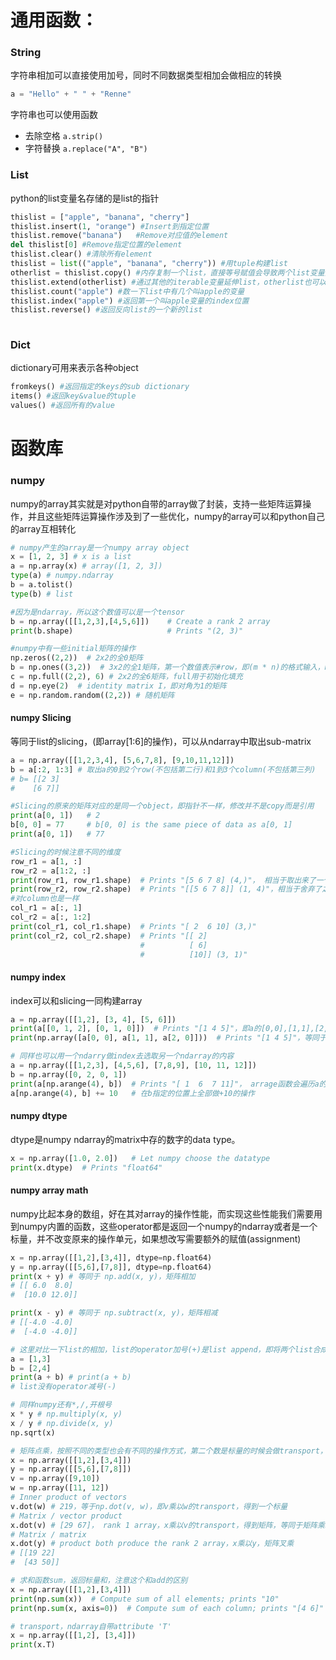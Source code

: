 # 通用函数：
### String
字符串相加可以直接使用加号，同时不同数据类型相加会做相应的转换
```python
a = "Hello" + " " + "Renne"
```
字符串也可以使用函数
* 去除空格
    ``` a.strip() ```
* 字符替换
    ``` a.replace("A", "B") ```
    
### List
python的list变量名存储的是list的指针
```python
thislist = ["apple", "banana", "cherry"]
thislist.insert(1, "orange") #Insert到指定位置
thislist.remove("banana")   #Remove对应值的element
del thislist[0] #Remove指定位置的element
thislist.clear() #清除所有element
thislist = list(("apple", "banana", "cherry")) #用tuple构建list
otherlist = thislist.copy() #内存复制一个list，直接等号赋值会导致两个list变量其实指向同一个list
thislist.extend(otherlist) #通过其他的iterable变量延伸list，otherlist也可以是一个tuple或者其他
thislist.count("apple") #数一下list中有几个叫apple的变量
thislist.index("apple") #返回第一个叫apple变量的index位置
thislist.reverse() #返回反向list的一个新的list
    
```
### Dict
dictionary可用来表示各种object
```python
fromkeys() #返回指定的keys的sub dictionary
items() #返回key&value的tuple
values() #返回所有的value
```

# 函数库
### numpy
numpy的array其实就是对python自带的array做了封装，支持一些矩阵运算操作，并且这些矩阵运算操作涉及到了一些优化，numpy的array可以和python自己的array互相转化
```python
# numpy产生的array是一个numpy array object
x = [1, 2, 3] # x is a list
a = np.array(x) # array([1, 2, 3])
type(a) # numpy.ndarray
b = a.tolist()
type(b) # list

#因为是ndarray，所以这个数值可以是一个tensor
b = np.array([[1,2,3],[4,5,6]])    # Create a rank 2 array
print(b.shape)                     # Prints "(2, 3)"

#numpy中有一些initial矩阵的操作
np.zeros((2,2))  # 2x2的全0矩阵
b = np.ones((3,2))  # 3x2的全1矩阵，第一个数值表示#row，即(m * n)的格式输入，m=3，n=2
c = np.full((2,2), 6) # 2x2的全6矩阵，full用于初始化填充
d = np.eye(2)  # identity matrix I，即对角为1的矩阵
e = np.random.random((2,2)) # 随机矩阵
```
#### numpy Slicing
等同于list的slicing，(即array\[1:6\]的操作)，可以从ndarray中取出sub-matrix
```python
a = np.array([[1,2,3,4], [5,6,7,8], [9,10,11,12]])
b = a[:2, 1:3] # 取出a的0到2个row(不包括第二行)和1到3个column(不包括第三列) 
# b= [[2 3]
#    [6 7]]

#Slicing的原来的矩阵对应的是同一个object，即指针不一样，修改并不是copy而是引用
print(a[0, 1])   # 2
b[0, 0] = 77     # b[0, 0] is the same piece of data as a[0, 1]
print(a[0, 1])   # 77

#Slicing的时候注意不同的维度
row_r1 = a[1, :]
row_r2 = a[1:2, :]  
print(row_r1, row_r1.shape)  # Prints "[5 6 7 8] (4,)"， 相当于取出来了一个新的row，dimension变成1
print(row_r2, row_r2.shape)  # Prints "[[5 6 7 8]] (1, 4)"，相当于舍弃了之前的一些部分，矩阵还是矩阵
#对column也是一样
col_r1 = a[:, 1]
col_r2 = a[:, 1:2]
print(col_r1, col_r1.shape)  # Prints "[ 2  6 10] (3,)"
print(col_r2, col_r2.shape)  # Prints "[[ 2]
                             #          [ 6]
                             #          [10]] (3, 1)"
```
#### numpy index
index可以和slicing一同构建array
```python
a = np.array([[1,2], [3, 4], [5, 6]])
print(a[[0, 1, 2], [0, 1, 0]])  # Prints "[1 4 5]"，即a的[0,0],[1,1],[2,0]的位置构成的的row
print(np.array([a[0, 0], a[1, 1], a[2, 0]]))  # Prints "[1 4 5]"，等同于上面

# 同样也可以用一个ndarry做index去选取另一个ndarray的内容
a = np.array([[1,2,3], [4,5,6], [7,8,9], [10, 11, 12]])
b = np.array([0, 2, 0, 1])
print(a[np.arange(4), b])  # Prints "[ 1  6  7 11]"， arrage函数会遍历a的row并且取出b中对应的位置的数值
a[np.arange(4), b] += 10   # 在b指定的位置上全部做+10的操作
```

#### numpy dtype
dtype是numpy ndarray的matrix中存的数字的data type。
```python
x = np.array([1.0, 2.0])   # Let numpy choose the datatype
print(x.dtype)  # Prints "float64"
```

#### numpy array math
numpy比起本身的数组，好在其对array的操作性能，而实现这些性能我们需要用到numpy内置的函数，这些operator都是返回一个numpy的ndarray或者是一个标量，并不改变原来的操作单元，如果想改写需要额外的赋值(assignment)
```python
x = np.array([[1,2],[3,4]], dtype=np.float64)
y = np.array([[5,6],[7,8]], dtype=np.float64)
print(x + y) # 等同于 np.add(x, y)，矩阵相加
# [[ 6.0  8.0]
#  [10.0 12.0]]

print(x - y) # 等同于 np.subtract(x, y)，矩阵相减
# [[-4.0 -4.0]
#  [-4.0 -4.0]]

# 这里对比一下list的相加，list的operator加号(+)是list append，即将两个list合成一个list的操作
a = [1,3]
b = [2,4]
print(a + b) # print(a + b)
# list没有operator减号(-)

# 同样numpy还有*,/,开根号
x * y # np.multiply(x, y)
x / y # np.divide(x, y)
np.sqrt(x)

# 矩阵点乘，按照不同的类型也会有不同的操作方式，第二个数是标量的时候会做transport，是矩阵的时候不会做
x = np.array([[1,2],[3,4]])
y = np.array([[5,6],[7,8]])
v = np.array([9,10])
w = np.array([11, 12])
# Inner product of vectors
v.dot(w) # 219，等于np.dot(v, w)，即v乘以w的transport，得到一个标量
# Matrix / vector product
x.dot(v) # [29 67]， rank 1 array，x乘以v的transport，得到矩阵，等同于矩阵乘以向量
# Matrix / matrix 
x.dot(y) # product both produce the rank 2 array，x乘以y，矩阵叉乘
# [[19 22]
#  [43 50]]

# 求和函数sum，返回标量和，注意这个和add的区别
x = np.array([[1,2],[3,4]])
print(np.sum(x))  # Compute sum of all elements; prints "10"
print(np.sum(x, axis=0))  # Compute sum of each column; prints "[4 6]"

# transport，ndarray自带attribute 'T'
x = np.array([[1,2], [3,4]])
print(x.T)  

```


